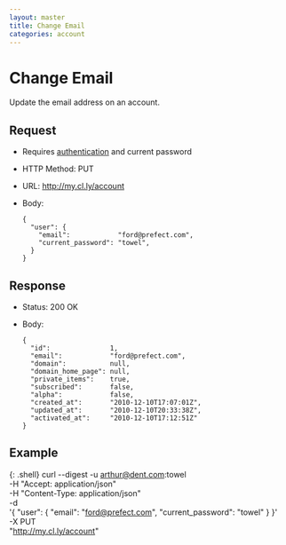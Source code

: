 ```yaml
---
layout: master
title: Change Email
categories: account
---
```


# Change Email

Update the email address on an account.


## Request

- Requires [authentication](/authentication/) and current password
- HTTP Method: PUT
- URL: http://my.cl.ly/account
- Body:

      {
        "user": {
          "email":            "ford@prefect.com",
          "current_password": "towel",
        }
      }


## Response

- Status: 200 OK
- Body:

      {
        "id":               1,
        "email":            "ford@prefect.com",
        "domain":           null,
        "domain_home_page": null,
        "private_items":    true,
        "subscribed":       false,
        "alpha":            false,
        "created_at":       "2010-12-10T17:07:01Z",
        "updated_at":       "2010-12-10T20:33:38Z",
        "activated_at":     "2010-12-10T17:12:51Z"
      }


## Example

{: .shell}
    curl --digest -u arthur@dent.com:towel \
         -H "Accept: application/json" \
         -H "Content-Type: application/json" \
         -d \
           '{
              "user": {
                "email":            "ford@prefect.com",
                "current_password": "towel"
              }
            }' \
         -X PUT \
         "http://my.cl.ly/account"
